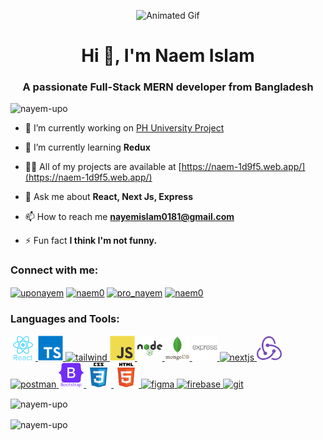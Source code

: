 <p align="center">
    <img src="https://repository-images.githubusercontent.com/588181932/e36ec678-7984-4cdd-8e4c-a3932772ff8e" alt="Animated Gif">
  </p>
  
  <h1 align="center">Hi 👋, I'm Naem Islam</h1>
  <h3 align="center">A passionate Full-Stack MERN developer from Bangladesh</h3>
  
<p align="left"> <img src="https://komarev.com/ghpvc/?username=nayem-upo&label=Profile%20views&color=0e75b6&style=flat"
        alt="nayem-upo" /> </p>

- 🔭 I’m currently working on [PH University Project](https://github.com/nayem-upo/server-ph-university)

- 🌱 I’m currently learning **Redux**

- 👨‍💻 All of my projects are available at [https://naem-1d9f5.web.app/](https://naem-1d9f5.web.app/)

- 💬 Ask me about **React, Next Js, Express**

- 📫 How to reach me **nayemislam0181@gmail.com**

- ⚡ Fun fact **I think I'm not funny.**
<h3 align="left">Connect with me:</h3>
<p align="left">
    <a href="https://fb.com/uponayem" target="blank"><img align="center"
            src="https://raw.githubusercontent.com/rahuldkjain/github-profile-readme-generator/master/src/images/icons/Social/facebook.svg"
            alt="uponayem" height="30" width="40" /></a>
    <a href="https://linkedin.com/in/naem0" target="blank"><img align="center"
            src="https://raw.githubusercontent.com/rahuldkjain/github-profile-readme-generator/master/src/images/icons/Social/linked-in-alt.svg"
            alt="naem0" height="30" width="40" /></a>
    <a href="https://twitter.com/pro_nayem" target="blank"><img align="center"
            src="https://raw.githubusercontent.com/rahuldkjain/github-profile-readme-generator/master/src/images/icons/Social/twitter.svg"
            alt="pro_nayem" height="30" width="40" /></a>
    <a href="https://unsplash.com/@nayem0" target="blank"><img align="center"
            src="https://img.favpng.com/1/13/0/camera-photography-free-content-clip-art-png-favpng-j7VLnbteTjKe6xLQFXYJEWD5W.jpg"
            alt="naem0" height="30" width="40" /></a>
</p>


<h3 align="left">Languages and Tools:</h3>
<p align="left">
    <a href="https://reactjs.org/" target="_blank" rel="noreferrer">
        <img src="https://raw.githubusercontent.com/devicons/devicon/master/icons/react/react-original-wordmark.svg"
            alt="react" width="40" height="40" />
    </a>
    <a href="https://www.typescriptlang.org/" target="_blank" rel="noreferrer">
        <img src="https://raw.githubusercontent.com/devicons/devicon/master/icons/typescript/typescript-original.svg"
            alt="typescript" width="40" height="40" />
    </a>
    <a href="https://tailwindcss.com/" target="_blank" rel="noreferrer">
        <img src="https://www.vectorlogo.zone/logos/tailwindcss/tailwindcss-icon.svg" alt="tailwind" width="40"
            height="40" />
    </a>
    <a href="https://developer.mozilla.org/en-US/docs/Web/JavaScript" target="_blank" rel="noreferrer">
        <img src="https://raw.githubusercontent.com/devicons/devicon/master/icons/javascript/javascript-original.svg"
            alt="javascript" width="40" height="40" />
    </a>
    <a href="https://nodejs.org" target="_blank" rel="noreferrer">
        <img src="https://raw.githubusercontent.com/devicons/devicon/master/icons/nodejs/nodejs-original-wordmark.svg"
            alt="nodejs" width="40" height="40" />
    </a>
    <a href="https://www.mongodb.com/" target="_blank" rel="noreferrer">
        <img src="https://raw.githubusercontent.com/devicons/devicon/master/icons/mongodb/mongodb-original-wordmark.svg"
            alt="mongodb" width="40" height="40" />
    </a>
    <a href="https://expressjs.com" target="_blank" rel="noreferrer">
        <img src="https://raw.githubusercontent.com/devicons/devicon/master/icons/express/express-original-wordmark.svg"
            alt="express" width="40" height="40" />
    </a>
    <a href="https://nextjs.org/" target="_blank" rel="noreferrer">
        <img src="https://cdn.worldvectorlogo.com/logos/nextjs-2.svg" alt="nextjs" width="40" height="40" />
    </a>
    <a href="https://redux.js.org" target="_blank" rel="noreferrer">
        <img src="https://raw.githubusercontent.com/devicons/devicon/master/icons/redux/redux-original.svg" alt="redux"
            width="40" height="40" />
    </a>
    <a href="https://postman.com" target="_blank" rel="noreferrer">
        <img src="https://www.vectorlogo.zone/logos/getpostman/getpostman-icon.svg" alt="postman" width="40"
            height="40" />
    </a>
    <a href="https://getbootstrap.com" target="_blank" rel="noreferrer">
        <img src="https://raw.githubusercontent.com/devicons/devicon/master/icons/bootstrap/bootstrap-plain-wordmark.svg"
            alt="bootstrap" width="40" height="40" />
    </a>
    <a href="https://www.w3schools.com/css/" target="_blank" rel="noreferrer">
        <img src="https://raw.githubusercontent.com/devicons/devicon/master/icons/css3/css3-original-wordmark.svg"
            alt="css3" width="40" height="40" />
    </a>
    <a href="https://www.w3.org/html/" target="_blank" rel="noreferrer">
        <img src="https://raw.githubusercontent.com/devicons/devicon/master/icons/html5/html5-original-wordmark.svg"
            alt="html5" width="40" height="40" />
    </a>
    <a href="https://www.figma.com/" target="_blank" rel="noreferrer"> <img
            src="https://www.vectorlogo.zone/logos/figma/figma-icon.svg" alt="figma" width="40" height="40" />
    </a>
    <a href="https://firebase.google.com/" target="_blank" rel="noreferrer">
        <img src="https://www.vectorlogo.zone/logos/firebase/firebase-icon.svg" alt="firebase" width="40" height="40" />
    </a>
    <a href="https://git-scm.com/" target="_blank" rel="noreferrer">
        <img src="https://www.vectorlogo.zone/logos/git-scm/git-scm-icon.svg" alt="git" width="40" height="40" />
    </a>
</p>

<p>
    <img align="center"
        src="https://github-readme-stats.vercel.app/api/top-langs?username=nayem-upo&show_icons=true&locale=en&layout=compact"
        alt="nayem-upo" />
</p>

<p>
    <img align="center" src="https://github-readme-streak-stats.herokuapp.com/?user=nayem-upo&" alt="nayem-upo" />
</p>
